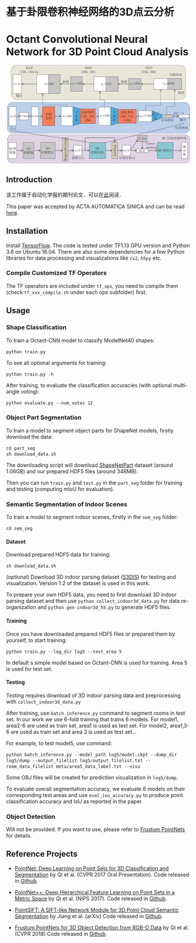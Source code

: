 # 基于卦限卷积神经网络的3D点云分析
# Octant Convolutional Neural Network for 3D Point Cloud Analysis

![architecture](./doc/teaser.jpg)

## Introduction

该工作属于自动化学报的期刊论文．可以在<a href="http://www.aas.net.cn/article/doi/10.16383/j.aas.c200080">此</a>阅读．

This paper was accepted by ACTA AUTOMATICA SINICA and can be read <a href="http://www.aas.net.cn/article/doi/10.16383/j.aas.c200080">here</a>.

## Installation

Install <a href="https://tensorflow.google.cn/install">TensorFlow</a>. The code is tested under TF1.13 GPU version and Python 3.6 on Ubuntu 16.04. There are also some dependencies for a few Python libraries for data processing and visualizations like `cv2`, `h5py` etc.

### Compile Customized TF Operators

The TF operators are included under `tf_ops`, you need to compile them (check `tf_xxx_compile.sh` under each ops subfolder) first.

## Usage

### Shape Classification

To train a Octant-CNN model to classify ModelNet40 shapes:
```
python train.py
```

To see all optional arguments for training:
```
python train.py -h
```

After training, to evaluate the classification accuracies (with optional multi-angle voting):
```
python evaluate.py --num_votes 12
```

### Object Part Segmentation

To train a model to segment object parts for ShapeNet models, firstly download the data:
```
cd part_seg
sh download_data.sh
```

The downloading script will download <a href="http://web.stanford.edu/~ericyi/project_page/part_annotation/index.html" target="_blank">ShapeNetPart</a> dataset (around 1.06GB) and our prepared HDF5 files (around 346MB).

Then you can run `train.py` and `test.py` in the `part_seg` folder for training and testing (computing mIoU for evaluation).

### Semantic Segmentation of Indoor Scenes

To train a model to segment indoor scenes, firstly in the `sem_seg` folder:
```
cd sem_seg
```

#### Dataset

Download prepared HDF5 data for training:
```
sh download_data.sh
```

(optional) Download 3D indoor parsing dataset (<a href="http://buildingparser.stanford.edu/dataset.html">S3DIS</a>) for testing and visualization. Version 1.2 of the dataset is used in this work.

To prepare your own HDF5 data, you need to first download 3D indoor parsing dataset and then use `python collect_indoor3d_data.py` for data re-organization and `python gen-indoor3d_h5.py` to generate HDF5 files.

#### Training

Once you have downloaded prepared HDF5 files or prepared them by yourself, to start training:
```
python train.py --log_dir log5 --test_area 5
```

In default s simple model based on Octant-CNN is used for training. Area 5 is used for test set.

#### Testing

Testing requires download of 3D indoor parsing data and preprocessing with `collect_indoor3d_data.py`

After training, use `batch_inference.py` command to segment rooms in test set.
In our work we use 6-fold training that trains 6 models.
For model1, area2-6 are used as train set, area1 is used as test set. For model2, area1,3-6 are used as train set and area 2 is used as test set...

For example, to test model5, use command:
```
python batch_inference.py --model_path log5/model.ckpt --dump_dir log5/dump --output_filelist log5/output_filelist.txt --room_data_filelist meta/area5_data_label.txt --visu
```

Some OBJ files will be created for prediction visualization in `log5/dump`.

To evaluate overall segmentation accuracy, we evaluate 6 models on their corresponding test areas and use `eval_iou_accuracy.py` to produce point classification accuracy and IoU as reported in the paper.

### Object Detection

Will not be provided. If you want to use, please refer to <a href="https://github.com/charlesq34/frustum-pointnets">Frustum PointNets</a> for details.


## Reference Projects

* <a href="https://openaccess.thecvf.com/content_cvpr_2017/papers/Qi_PointNet_Deep_Learning_CVPR_2017_paper.pdf">PointNet: Deep Learning on Point Sets for 3D Classification and Segmentation</a> by Qi et al. (CVPR 2017 Oral Presentation). Code released in <a href="https://github.com/charlesq34/pointnet">Github</a>.

* <a href="https://arxiv.org/pdf/1706.02413.pdf">PointNet++: Deep Hierarchical Feature Learning on Point Sets in a Metric Space</a> by Qi et al. (NIPS 2017). Code released in <a href="https://github.com/charlesq34/pointnet2">Github</a>.

* <a href="https://arxiv.org/pdf/1807.00652.pdf">PointSIFT: A SIFT-like Network Module for 3D Point Cloud Semantic Segmentation</a> by Jiang et al. (arXiv) Code released in <a href="https://github.com/MVIG-SJTU/pointSIFT">Github</a>.

* <a href="https://openaccess.thecvf.com/content_cvpr_2018/papers/Qi_Frustum_PointNets_for_CVPR_2018_paper.pdf">Frustum PointNets for 3D Object Detection from RGB-D Data</a> by Qi et al. (CVPR 2018) Code released in <a href="https://github.com/charlesq34/frustum-pointnets">Github</a>.
